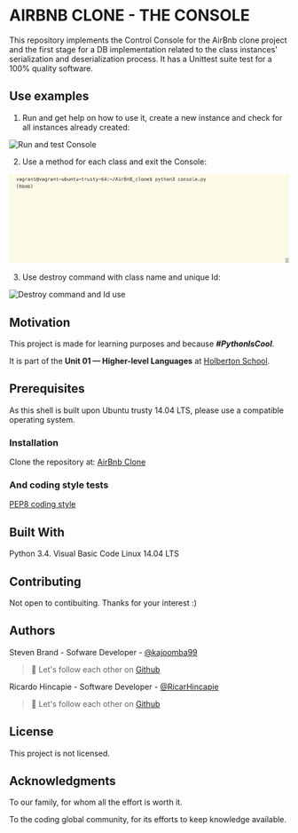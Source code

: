 # AIRBNB CLONE - THE CONSOLE
This repository implements the Control Console for the AirBnb clone project and the
first stage for a DB implementation related to the class instances' serialization and deserialization process.
It has a Unittest suite test for a 100% quality software.

## Use examples
1. Run and get help on how to use it, create a new instance and check for all instances already created:

![Run and test Console](images/GIF_Help_Create.gif)

2. Use a method for each class and exit the Console:

![Classes methods and how to exit](images/GIF_ClassName.gif)

3. Use destroy command with class name and unique Id:

![Destroy command and Id use](images/GIF_All_Destroy.gif)


## Motivation
This project is made for learning purposes and because ***#PythonIsCool***.

It is part of the **Unit 01 — Higher-level Languages** at [Holberton School](https://www.holbertonschool.com/pathway_foundations).

## Prerequisites
As this shell is built upon Ubuntu trusty 14.04 LTS, please use a compatible operating system.

### Installation

Clone the repository at: [AirBnb Clone](https://github.com/kajoomba99/AirBnB_clone)


### And coding style tests
[PEP8 coding style](https://www.python.org/dev/peps/pep-0008/)

## Built With
Python 3.4.
Visual Basic Code
Linux 14.04 LTS


## Contributing
Not open to contibuiting. Thanks for your interest :)

## Authors

Steven Brand - Sofware Developer - [@kajoomba99](https://www.linkedin.com/in/steven-brand-ramirez-092952139/)
> :rocket: Let's follow each other on [Github](https://github.com/kajoomba99)

Ricardo Hincapie - Software Developer - [@RicarHincapie](https://www.linkedin.com/in/ricardohincapie/)
> :rocket: Let's follow each other on [Github](https://github.com/ricarhincapie)

## License
This project is not licensed.

## Acknowledgments
To our family, for whom all the effort is worth it.

To the coding global community, for its efforts to keep knowledge available.
